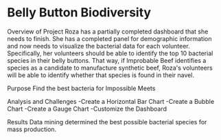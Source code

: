 # Belly Button Biodiversity

Overview of Project
Roza has a partially completed dashboard that she needs to finish. She has a completed panel for demographic information and now needs to visualize the bacterial data for each volunteer. Specifically, her volunteers should be able to identify the top 10 bacterial species in their belly buttons. That way, if Improbable Beef identifies a species as a candidate to manufacture synthetic beef, Roza's volunteers will be able to identify whether that species is found in their navel.

Purpose
Find the best bacteria for Impossible Meets

Analysis and Challenges
-Create a Horizontal Bar Chart
-Create a Bubble Chart
-Create a Gauge Chart
-Customize the Dashboard

Results
Data mining determined the best possible bacterial species for mass production.
